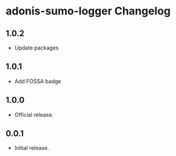 # adonis-sumo-logger Changelog

## 1.0.2
 - Update packages

## 1.0.1
- Add FOSSA badge

## 1.0.0
 - Official release.

## 0.0.1
 - Initial release.
